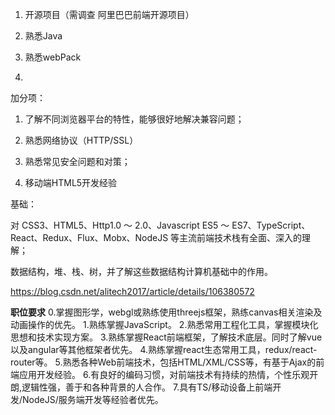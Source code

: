 1. 开源项目（需调查 阿里巴巴前端开源项目）
2. 熟悉Java

3. 熟悉webPack
4. 

加分项：

1. 了解不同浏览器平台的特性，能够很好地解决兼容问题；
2. 熟悉网络协议（HTTP/SSL）
3. 熟悉常见安全问题和对策；

4. 移动端HTML5开发经验

基础：

对 CSS3、HTML5、Http1.0 ～ 2.0、Javascript ES5 ～ ES7、TypeScript、React、Redux、Flux、Mobx、NodeJS 等主流前端技术栈有全面、深入的理解；

数据结构，堆、栈、树，并了解这些数据结构计算机基础中的作用。

https://blog.csdn.net/alitech2017/article/details/106380572

**职位要求**
0.掌握图形学，webgl或熟练使用threejs框架，熟练canvas相关渲染及动画操作的优先。
1.熟练掌握JavaScript。
2.熟悉常用工程化工具，掌握模块化思想和技术实现方案。
3.熟练掌握React前端框架，了解技术底层。同时了解vue以及angular等其他框架者优先。
4.熟练掌握react生态常用工具，redux/react-router等。
5.熟悉各种Web前端技术，包括HTML/XML/CSS等，有基于Ajax的前端应用开发经验。
6.有良好的编码习惯，对前端技术有持续的热情，个性乐观开朗,逻辑性强，善于和各种背景的人合作。
7.具有TS/移动设备上前端开发/NodeJS/服务端开发等经验者优先。